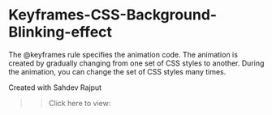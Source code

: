 # Keyframes-CSS-Background-Blinking-effect
The @keyframes rule specifies the animation code.  The animation is created by gradually changing from one set of CSS styles to another.  During the animation, you can change the set of CSS styles many times.  



Created with Sahdev Rajput
>> Click here to view: 
